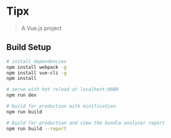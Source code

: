 # Tipx

> A Vue.js project


## Build Setup

``` bash
# install dependencies
npm install webpack -g
npm install vue-cli -g
npm install

# serve with hot reload at localhost:8080
npm run dev

# build for production with minification
npm run build

# build for production and view the bundle analyzer report
npm run build --report
```

